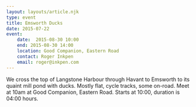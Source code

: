 ```yaml
---
layout: layouts/article.njk
type: event
title: Emsworth Ducks
date: 2015-07-22
event:
    date:  2015-08-30 10:00
    end: 2015-08-30 14:00
    location: Good Companion, Eastern Road
    contact: Roger Inkpen
    email: roger@inkpen.com
---
```


We cross the top of Langstone Harbour through Havant to Emsworth to its quaint mill pond with ducks.  Mostly flat, cycle tracks, some on-road.  Meet at 10am at Good Companion, Eastern Road.
Starts at 10:00, duration is 04:00 hours.
